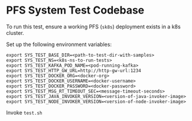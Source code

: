 # PFS System Test Codebase

To run this test, ensure a working PFS (`sk8s`) deployment exists in a k8s cluster.

Set up the following environment variables:

```
export SYS_TEST_BASE_DIR=<path-to-test-dir-with-samples>
export SYS_TEST_NS=<k8s-ns-to-run-tests>
export SYS_TEST_KAFKA_POD_NAME=<pod-running-kafka>
export SYS_TEST_HTTP_GW_URL=http://http-gw-url:1234
export SYS_TEST_DOCKER_ORG=<docker-org>
export SYS_TEST_DOCKER_USERNAME=<docker-username>
export SYS_TEST_DOCKER_PASSWORD=<docker-password>
export SYS_TEST_MSG_RT_TIMEOUT_SEC=<message-timeout-seconds>
export SYS_TEST_JAVA_INVOKER_VERSION=<version-of-java-invoker-image>
export SYS_TEST_NODE_INVOKER_VERSION=<version-of-node-invoker-image>
```

Invoke `test.sh`

